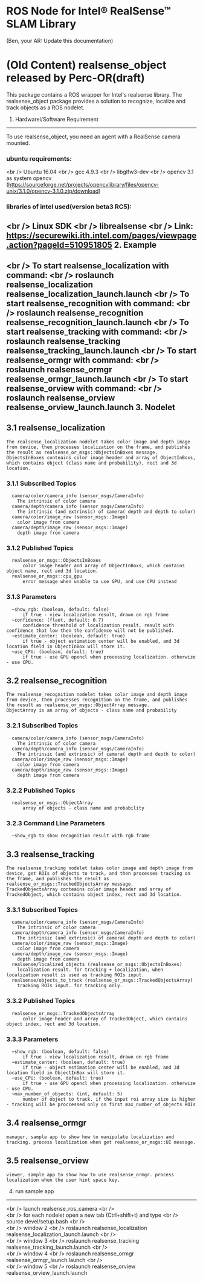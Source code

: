 ROS Node for Intel® RealSense™ SLAM Library
=========================================

(Ben, your AR: Update this documentation)

# (Old Content) realsense_object released by Perc-OR(draft)

This package contains a ROS wrapper for Intel's realsense library. The realsense_object package provides a solution to recognize, localize and track objects as a ROS nodelet.

1. Hardwarei/Software Requirement
----------------------------------------------
  To use realsense_object, you need an agent with a RealSense camera mounted.
###  ubuntu requirements:
<br /\>     Ubuntu 16.04
<br /\>     gcc 4.9.3
<br /\>     libglfw3-dev
<br /\>     opencv 3.1 as system opencv (https://sourceforge.net/projects/opencvlibrary/files/opencv-unix/3.1.0/opencv-3.1.0.zip/download)
###  libraries of intel used(version beta3 RC5):
<br /\>     Linux SDK
<br /\>     librealsense
<br /\>     Link: https://securewiki.ith.intel.com/pages/viewpage.action?pageId=510951805
2. Example 
---------------------------------------
<br /\>    To start realsense_localization with command: 
<br /\>    roslaunch realsense_localization realsense_localization_launch.launch 
<br /\>    To start realsense_recognition with command: 
<br /\>    roslaunch realsense_recognition realsense_recognition_launch.launch 
<br /\>    To start realsense_tracking with command: 
<br /\>    roslaunch realsense_tracking realsense_tracking_launch.launch 
<br /\>    To start realsense_ormgr with command: 
<br /\>    roslaunch realsense_ormgr realsense_ormgr_launch.launch 
<br /\>    To start realsense_orview with command: 
<br /\>    roslaunch realsense_orview realsense_orview_launch.launch 
3. Nodelet
--------------------------------------------
## 3.1 realsense_localization 
    The realsense_localization nodelet takes color image and depth image from device, then processes localization on the frame, and publishes the result as realsense_or_msgs::ObjectsInBoxes message.
    ObjectsInBoxes conteains color image header and array of ObjectInBoxs, which contains object (class name and probability), rect and 3d location.
###  3.1.1 Subscribed Topics
      camera/color/camera_info (sensor_msgs/CameraInfo)
        The intrinsic of color camera
      camera/depth/camera_info (sensor_msgs/CameraInfo)
        The intrinsic (and extrinsic) of camera( depth and depth to color)
      camera/color/image_raw (sensor_msgs::Image)
        color image from camera
      camera/depth/image_raw (sensor_msgs::Image)
        depth image from camera
###  3.1.2 Published Topics
      realsense_or_msgs::ObjectsInBoxes
          color image header and array of ObjectInBoxs, which contains object name, rect and 3d location.
      realsense_or_msgs::cpu_gpu
          error message when unable to use GPU, and use CPU instead
###  3.1.3 Parameters
      ~show_rgb: (boolean, default: false) 
          if true - view localization result, drawn on rgb frame 
      ~confidence: (flaot, default: 0.7)
          confidence threshold of localization result. result with confidence that low then the confidence will not be published.
      ~estimate_center: (boolean, default: true) 
          if true - object estimation center will be enabled, and 3d location field in ObjectInBox will store it.
      ~use_CPU: (boolean, default: true) 
          if true - use GPU opencl when processing localization. otherwize - use CPU.
## 3.2 realsense_recognition 
    The realsense_recognition nodelet takes color image and depth image from device, then processes recognition on the frame, and publishes the result as realsense_or_msgs::ObjectArray message.
    ObjectArray is an array of objects - class name and probability
###  3.2.1 Subscribed Topics
      camera/color/camera_info (sensor_msgs/CameraInfo)
        The intrinsic of color camera
      camera/depth/camera_info (sensor_msgs/CameraInfo)
        The intrinsic (and extrinsic) of camera( depth and depth to color)
      camera/color/image_raw (sensor_msgs::Image)
        color image from camera
      camera/depth/image_raw (sensor_msgs::Image)
        depth image from camera
###  3.2.2 Published Topics
      realsense_or_msgs::ObjectArray
          array of objects - class name and probability
###  3.2.3 Command Line Parameters
      ~show_rgb to show recognition result with rgb frame
## 3.3 realsense_tracking
    The realsense_tracking nodelet takes color image and depth image from device, get ROIs of objects to track, and then processes tracking on the frame, and publishes the result as realsense_or_msgs::TrackedObjectsArray message.
    TrackedObjectsArray conteains color image header and array of TrackedObject, which contains object index, rect and 3d location.
###  3.3.1 Subscribed Topics
      camera/color/camera_info (sensor_msgs/CameraInfo)
        The intrinsic of color camera
      camera/depth/camera_info (sensor_msgs/CameraInfo)
        The intrinsic (and extrinsic) of camera( depth and depth to color)
      camera/color/image_raw (sensor_msgs::Image)
        color image from camera
      camera/depth/image_raw (sensor_msgs::Image)
        depth image from camera
      realsense/localized_objects (realsense_or_msgs::ObjectsInBoxes)
        localization result. for tracking + localization, when localization result is used as tracking ROIs input.
      realsense/objects_to_track (realsense_or_msgs::TrackedObjectsArray)
        tracking ROIs input. for tracking only.
###  3.3.2 Published Topics
      realsense_or_msgs::TrackedObjectsArray
          color image header and array of TrackedObject, which contains object index, rect and 3d location.
###  3.3.3 Parameters
      ~show_rgb: (boolean, default: false) 
          if true - view localization result, drawn on rgb frame 
      ~estimate_center: (boolean, default: true) 
          if true - object estimation center will be enabled, and 3d location field in ObjectInBox will store it.
      ~use_CPU: (boolean, default: true) 
          if true - use GPU opencl when processing localization. otherwize - use CPU.
      ~max_number_of_objects: (int, default: 5)
          number of object to track. if the input roi array size is higher - tracking will be proccessed only on first max_number_of_objects ROIs
## 3.4 realsense_ormgr
    manager, sample app to show how to manipulate localization and tracking. process localization when get realsense_or_msgs::UI message.
    
## 3.5 realsense_orview
    viewer, sample app to show how to use realsense_ormgr. process localization when the user hint space key.
    
4. run sample app
--------------------------------------------
<br /\>    launch realsense_ros_camera
<br /\>     
<br /\>    for each nodelet open a new tab (Ctrl+shift+t) and type
<br /\>      source devel/setup.bash
<br /\>    
<br /\>    window 2
<br /\>      roslaunch realsense_localization realsense_localization_launch.launch
<br /\>    
<br /\>    window 3
<br /\>      roslaunch realsense_tracking realsense_tracking_launch.launch
<br /\>    
<br /\>    window 4
<br /\>      roslaunch realsense_ormgr realsense_ormgr_launch.launch
<br /\>    
<br /\>    window 5
<br /\>      roslaunch realsense_orview realsense_orview_launch.launch
